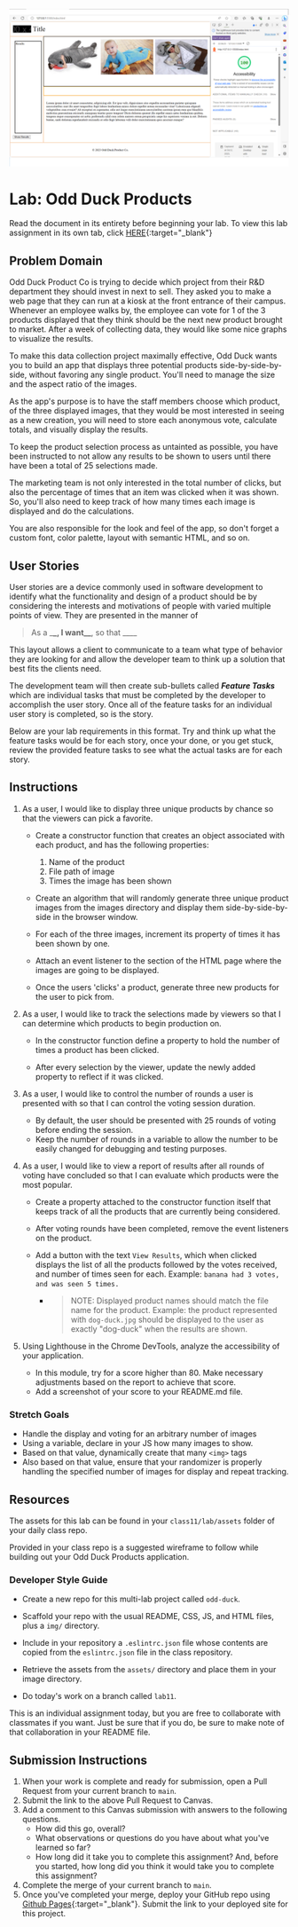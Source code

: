 ![Lighthouse](https://github.com/erhanua/odd-duck/blob/main/lighthouse%20odd-duck.png?raw=true)


# Lab: Odd Duck Products

Read the document in its entirety before beginning your lab. To view this lab assignment in its own tab, click [HERE](https://codefellows.github.io/code-201-guide/curriculum/class-11/lab/){:target="\_blank"}

## Problem Domain

Odd Duck Product Co is trying to decide which project from their R&D department they should invest in next to sell. They asked you to make a web page that they can run at a kiosk at the front entrance of their campus. Whenever an employee walks by, the employee can vote for 1 of the 3 products displayed that they think should be the next new product brought to market. After a week of collecting data, they would like some nice graphs to visualize the results.

To make this data collection project maximally effective, Odd Duck wants you to build an app that displays three potential products side-by-side-by-side, without favoring any single product. You'll need to manage the size and the aspect ratio of the images.

As the app's purpose is to have the staff members choose which product, of the three displayed images, that they would be most interested in seeing as a new creation, you will need to store each anonymous vote, calculate totals, and visually display the results.

To keep the product selection process as untainted as possible, you have been instructed to not allow any results to be shown to users until there have been a total of 25 selections made.

The marketing team is not only interested in the total number of clicks, but also the percentage of times that an item was clicked when it was shown. So, you'll also need to keep track of how many times each image is displayed and do the calculations.

You are also responsible for the look and feel of the app, so don't forget a custom font, color palette, layout with semantic HTML, and so on.

## User Stories

User stories are a device commonly used in software development to identify what the functionality and design of a product should be by considering the interests and motivations of people with varied multiple points of view. They are presented in the manner of

> As a \_**\_, I want\_\_**, so that \_\_\_\_

This layout allows a client to communicate to a team what type of behavior they are looking for and allow the developer team to think up a solution that best fits the clients need.

The development team will then create sub-bullets called _**Feature Tasks**_ which are individual tasks that must be completed by the developer to accomplish the user story. Once all of the feature tasks for an individual user story is completed, so is the story.

Below are your lab requirements in this format. Try and think up what the feature tasks would be for each story, once your done, or you get stuck, review the provided feature tasks to see what the actual tasks are for each story.

## Instructions

1. As a user, I would like to display three unique products by chance so that the viewers can pick a favorite.

   - Create a constructor function that creates an object associated with each product, and has the following properties:

     1. Name of the product
     1. File path of image
     1. Times the image has been shown

   - Create an algorithm that will randomly generate three unique product images from the images directory and display them side-by-side-by-side in the browser window.

   - For each of the three images, increment its property of times it has been shown by one.

   - Attach an event listener to the section of the HTML page where the images are going to be displayed.

   - Once the users 'clicks' a product, generate three new products for the user to pick from.

1. As a user, I would like to track the selections made by viewers so that I can determine which products to begin production on.

   - In the constructor function define a property to hold the number of times a product has been clicked.

   - After every selection by the viewer, update the newly added property to reflect if it was clicked.

1. As a user, I would like to control the number of rounds a user is presented with so that I can control the voting session duration.

   - By default, the user should be presented with 25 rounds of voting before ending the session.
   - Keep the number of rounds in a variable to allow the number to be easily changed for debugging and testing purposes.

1. As a user, I would like to view a report of results after all rounds of voting have concluded so that I can evaluate which products were the most popular.

   - Create a property attached to the constructor function itself that keeps track of all the products that are currently being considered.

   - After voting rounds have been completed, remove the event listeners on the product.

   - Add a button with the text `View Results`, which when clicked displays the list of all the products followed by the votes received, and number of times seen for each. Example: `banana had 3 votes, and was seen 5 times.`
     - > NOTE: Displayed product names should match the file name for the product. Example: the product represented with `dog-duck.jpg` should be displayed to the user as exactly "dog-duck" when the results are shown.

1. Using Lighthouse in the Chrome DevTools, analyze the accessibility of your application.

   - In this module, try for a score higher than 80. Make necessary adjustments based on the report to achieve that score.
   - Add a screenshot of your score to your README.md file.

### Stretch Goals

- Handle the display and voting for an arbitrary number of images
- Using a variable, declare in your JS how many images to show.
- Based on that value, dynamically create that many `<img>` tags
- Also based on that value, ensure that your randomizer is properly handling the specified number of images for display and repeat tracking.

## Resources

The assets for this lab can be found in your `class11/lab/assets` folder of your daily class repo.

Provided in your class repo is a suggested wireframe to follow while building out your Odd Duck Products application.

### Developer Style Guide

- Create a new repo for this multi-lab project called `odd-duck`.

- Scaffold your repo with the usual README, CSS, JS, and HTML files, plus a `img/` directory.

- Include in your repository a `.eslintrc.json` file whose contents are copied from the `eslintrc.json` file in the class repository.

- Retrieve the assets from the `assets/` directory and place them in your image directory.

- Do today's work on a branch called `lab11`.

This is an individual assignment today, but you are free to collaborate with classmates if you want. Just be sure that if you do, be sure to make note of that collaboration in your README file.

## Submission Instructions

1. When your work is complete and ready for submission, open a Pull Request from your current branch to `main`.
1. Submit the link to the above Pull Request to Canvas.
1. Add a comment to this Canvas submission with answers to the following questions.
   - How did this go, overall?
   - What observations or questions do you have about what you've learned so far?
   - How long did it take you to complete this assignment? And, before you started, how long did you think it would take you to complete this assignment?
1. Complete the merge of your current branch to `main`.
1. Once you've completed your merge, deploy your GitHub repo using [Github Pages](https://docs.github.com/en/pages/getting-started-with-github-pages/creating-a-github-pages-site#creating-your-site){:target="\_blank"}. Submit the link to your deployed site for this project.
